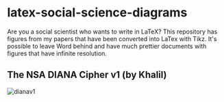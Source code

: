 # latex-social-science-diagrams
Are you a social scientist who wants to write in LaTeX? This repository has figures from my papers that have been converted into LaTex with Tikz. It's possible to leave Word behind and have much prettier documents with figures that have infinite resolution.

## The NSA DIANA Cipher v1 (by Khalil)

![dianav1](https://github.com/choofnagle/latex-social-science-diagrams/assets/2270957/3b635473-cadc-4f76-a583-54db6a2d0e62)

